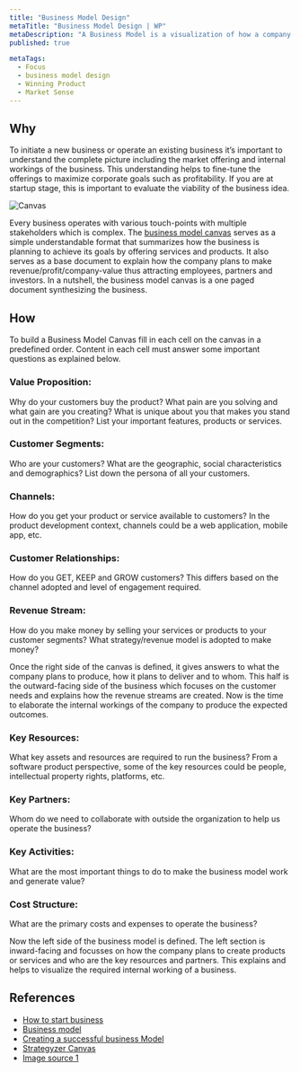```yaml
---
title: "Business Model Design"
metaTitle: "Business Model Design | WP"
metaDescription: "A Business Model is a visualization of how a company plans to operate, create value and make money. The Business Model Canvas consists of nine cells that capture different aspects of a business. It can be used to describe different companies from a startup to a large enterprise."
published: true

metaTags:
  - Focus
  - business model design
  - Winning Product
  - Market Sense
---
```


## Why

To initiate a new business or operate an existing business it’s important to understand the complete picture including the market offering and internal workings of the business. This understanding helps to fine-tune the offerings to maximize corporate goals such as profitability. If you are at startup stage, this is important to evaluate the viability of the business idea.

![Canvas](https://sites.google.com/site/moocmodulesnils/_/rsrc/1472851821761/marketing/the-business-model-canvas/BMC1.jpg)

Every business operates with various touch-points with multiple stakeholders which is complex. The [business model canvas](https://www.strategyzer.com/canvas/business-model-canvas) serves as a simple understandable format that summarizes how the business is planning to achieve its goals by offering services and products. It also serves as a base document to explain how the company plans to make revenue/profit/company-value thus attracting employees, partners and investors. In a nutshell, the business model canvas is a one paged document synthesizing the business.

## How

To build a Business Model Canvas fill in each cell on the canvas in a predefined order. Content in each cell must answer some important questions as explained below.

### Value Proposition:

Why do your customers buy the product? What pain are you solving and what gain are you creating? What is unique about you that makes you stand out in the competition? List your important features, products or services.

### Customer Segments:

Who are your customers? What are the geographic, social characteristics and demographics? List down the persona of all your customers.

### Channels:

How do you get your product or service available to customers? In the product development context, channels could be a web application, mobile app, etc.

### Customer Relationships:

How do you GET, KEEP and GROW customers? This differs based on the channel adopted and level of engagement required.

### Revenue Stream:

How do you make money by selling your services or products to your customer segments? What strategy/revenue model is adopted to make money?

Once the right side of the canvas is defined, it gives answers to what the company plans to produce, how it plans to deliver and to whom. This half is the outward-facing side of the business which focuses on the customer needs and explains how the revenue streams are created. Now is the time to elaborate the internal workings of the company to produce the expected outcomes.


### Key Resources:

What key assets and resources are required to run the business? From a software product perspective, some of the key resources could be people, intellectual property rights, platforms, etc.

### Key Partners:

Whom do we need to collaborate with outside the organization to help us operate the business?

### Key Activities:

What are the most important things to do to make the business model work and generate value?

### Cost Structure:

What are the primary costs and expenses to operate the business?

Now the left side of the business model is defined. The left section is inward-facing and focusses on how the company plans to create products or services and who are the key resources and partners. This explains and helps to visualize the required internal working of a business.


## References

- [How to start business](https://www.dummies.com/business/start-a-business/business-plans/defining-your-business-model/)
- [Business model](https://www.investopedia.com/terms/b/businessmodel.asp)
- [Creating a successful business Model](https://www.youtube.com/watch?v=IP0cUBWTgpY)
- [Strategyzer Canvas](https://www.strategyzer.com/canvas/business-model-canvas)
- [Image source 1](https://sites.google.com/site/moocmodulesnils/marketing/the-business-model-canvas)
